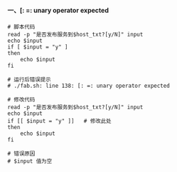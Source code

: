 

#### 一、[: =: unary operator expected

```shell
# 脚本代码
read -p "是否发布服务到$host_txt?[y/N]" input
echo $input
if [ $input = "y" ]
then
	echo $input
fi

# 运行后错误提示
# ./fab.sh: line 138: [: =: unary operator expected

# 修改代码
read -p "是否发布服务到$host_txt?[y/N]" input
echo $input
if [[ $input = "y" ]]   # 修改此处
then
	echo $input
fi

# 错误原因
# $input 值为空
```

